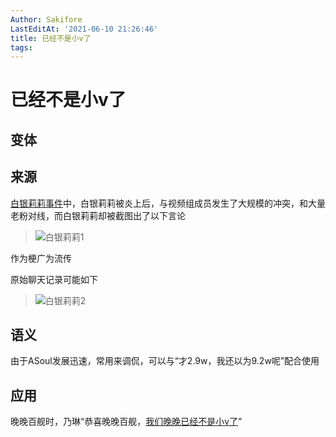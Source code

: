 ```yaml
---
Author: Sakifore
LastEditAt: '2021-06-10 21:26:46'
title: 已经不是小v了
tags:
---
```

# 已经不是小v了

## 变体

## 来源

[白银莉莉事件](https://bbs.nga.cn/read.php?tid=24018016)中，白银莉莉被炎上后，与视频组成员发生了大规模的冲突，和大量老粉对线，而白银莉莉却被截图出了以下言论

>![白银莉莉1](/img/pics/白银莉莉1.jpg)

作为梗广为流传

原始聊天记录可能如下

>![白银莉莉2](/img/pics/白银莉莉2.jpg)

## 语义

由于ASoul发展迅速，常用来调侃，可以与“才2.9w，我还以为9.2w呢”配合使用

## 应用

晚晚百舰时，乃琳“恭喜晚晚百舰，[我们晚晚已经不是小v了](https://www.bilibili.com/video/BV1MX4y1N75X?t=25s)”

